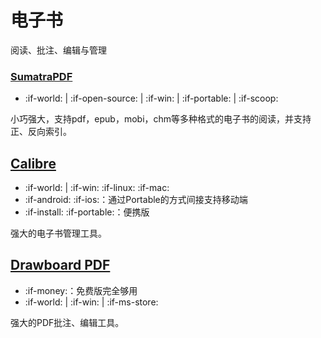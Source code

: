 # 电子书

阅读、批注、编辑与管理

### [SumatraPDF](http://www.sumatrapdfreader.org/free-pdf-reader.html)

- :if-world: | :if-open-source: | :if-win: | :if-portable: | :if-scoop:

小巧强大，支持pdf，epub，mobi，chm等多种格式的电子书的阅读，并支持正、反向索引。

## [Calibre](http://calibre-ebook.com/)

- :if-world: | :if-win: :if-linux: :if-mac:
- :if-android: :if-ios:：通过Portable的方式间接支持移动端
- :if-install: :if-portable:：便携版

强大的电子书管理工具。

## [Drawboard PDF](https://www.drawboard.com/)

- :if-money:：免费版完全够用
- :if-world: | :if-win: | :if-ms-store:

强大的PDF批注、编辑工具。